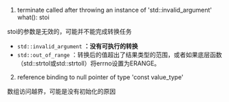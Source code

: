 1. terminate called after throwing an instance of 'std::invalid_argument' what(): stoi

stoi的参数是无效的，可能并不能完成转换任务

- `std::invalid_argument` **：没有可执行的转换**
- `std::out_of_range` ：转换后的值超出了结果类型的范围，或者如果底层函数（std::strtol或std::strtoll）将errno设置为ERANGE。

2. reference binding to null pointer of type 'const value_type'

数组访问越界，可能是没有初始化的原因

